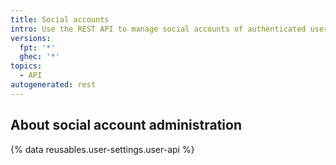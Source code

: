 ```yaml
---
title: Social accounts
intro: Use the REST API to manage social accounts of authenticated users.
versions:
  fpt: '*'
  ghec: '*'
topics:
  - API
autogenerated: rest
---
```


## About social account administration

{% data reusables.user-settings.user-api %}

